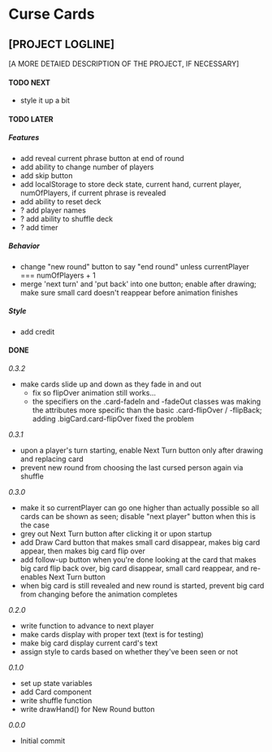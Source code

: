 # Curse Cards

## [PROJECT LOGLINE]

[A MORE DETAIED DESCRIPTION OF THE PROJECT, IF NECESSARY]

#### TODO NEXT

- style it up a bit

#### TODO LATER

##### Features

- add reveal current phrase button at end of round
- add ability to change number of players
- add skip button
- add localStorage to store deck state, current hand, current player, numOfPlayers, if current phrase is revealed
- add ability to reset deck
- ? add player names
- ? add ability to shuffle deck
- ? add timer

##### Behavior

- change "new round" button to say "end round" unless currentPlayer === numOfPlayers + 1
- merge 'next turn' and 'put back' into one button; enable after drawing; make sure small card doesn't reappear before animation finishes

##### Style

- add credit

#### DONE

_0.3.2_

- make cards slide up and down as they fade in and out
  - fix so flipOver animation still works...
  - the specifiers on the .card-fadeIn and -fadeOut classes was making the attributes more specific than the basic .card-flipOver / -flipBack; adding .bigCard.card-flipOver fixed the problem

_0.3.1_

- upon a player's turn starting, enable Next Turn button only after drawing and replacing card
- prevent new round from choosing the last cursed person again via shuffle

_0.3.0_

- make it so currentPlayer can go one higher than actually possible so all cards can be shown as seen; disable "next player" button when this is the case
- grey out Next Turn button after clicking it or upon startup
- add Draw Card button that makes small card disappear, makes big card appear, then makes big card flip over
- add follow-up button when you're done looking at the card that makes big card flip back over, big card disappear, small card reappear, and re-enables Next Turn button
- when big card is still revealed and new round is started, prevent big card from changing before the animation completes

_0.2.0_

- write function to advance to next player
- make cards display with proper text (text is for testing)
- make big card display current card's text
- assign style to cards based on whether they've been seen or not

_0.1.0_

- set up state variables
- add Card component
- write shuffle function
- write drawHand() for New Round button

_0.0.0_

- Initial commit
